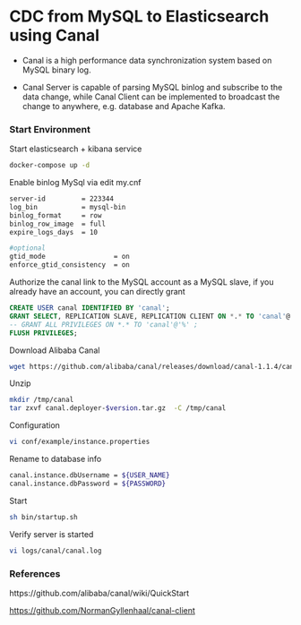 # CDC from MySQL to Elasticsearch using Canal

- Canal is a high performance data synchronization system based on MySQL binary log. 

- Canal Server is capable of parsing MySQL binlog and subscribe to the data change, while Canal Client can be implemented to broadcast the change to anywhere, e.g. database and Apache Kafka.

<h3>Start Environment</h3>

Start elasticsearch + kibana service

```bash
docker-compose up -d
```

Enable binlog MySql via edit my.cnf

```bash
server-id         = 223344
log_bin           = mysql-bin
binlog_format     = row
binlog_row_image  = full
expire_logs_days  = 10

#optional
gtid_mode                 = on
enforce_gtid_consistency  = on
```

Authorize the canal link to the MySQL account as a MySQL slave, if you already have an account, you can directly grant

```sql
CREATE USER canal IDENTIFIED BY 'canal';  
GRANT SELECT, REPLICATION SLAVE, REPLICATION CLIENT ON *.* TO 'canal'@'%';
-- GRANT ALL PRIVILEGES ON *.* TO 'canal'@'%' ;
FLUSH PRIVILEGES;
```

Download Alibaba Canal

```bash
wget https://github.com/alibaba/canal/releases/download/canal-1.1.4/canal.deployer-1.1.4.tar.gz
```

Unzip

```bash
mkdir /tmp/canal
tar zxvf canal.deployer-$version.tar.gz  -C /tmp/canal
```

Configuration

```bash
vi conf/example/instance.properties
```

Rename to database info

```bash
canal.instance.dbUsername = ${USER_NAME}  
canal.instance.dbPassword = ${PASSWORD}  
```

Start 

```bash
sh bin/startup.sh
```

Verify server is started

```bash
vi logs/canal/canal.log
```

<h3>References</h3>
https://github.com/alibaba/canal/wiki/QuickStart

https://github.com/NormanGyllenhaal/canal-client
